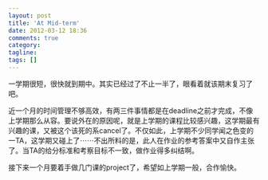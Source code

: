 ```yaml
---
layout: post
title: 'At Mid-term'
date: 2012-03-12 18:36
comments: true
category: 
tagline: 
tags: []
---
```

    

一学期很短，很快就到期中。其实已经过了不止一半了，眼看着就该期末复习了吧。

近一个月的时间管理不够高效，有两三件事情都是在deadline之前才完成，不像上学期那么从容。要说外在的原因呢，就是上学期的课程比较感兴趣，这学期最有兴趣的课，又被这个该死的系cancel了。不仅如此，上学期不少同学闻之色变的一TA，这学期又碰上了⋯⋯不出所料的是，此人在作业的参考答案中又自作主张了。当TA的给分标准和考察目标不一致，做作业得多纠结啊。

接下来一个月要着手做几门课的project了，希望如上学期一般，合作愉快。